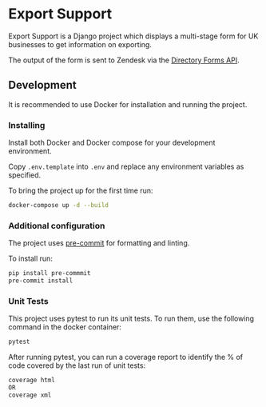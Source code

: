 # Export Support

Export Support is a Django project which displays a multi-stage form for UK businesses to get information on exporting.

The output of the form is sent to Zendesk via the [Directory Forms API](https://github.com/uktrade/directory-forms-api).

## Development

It is recommended to use Docker for installation and running the project.

### Installing

Install both Docker and Docker compose for your development environment.

Copy `.env.template` into `.env` and replace any environment variables as specified.

To bring the project up for the first time run:

```bash
docker-compose up -d --build
```

### Additional configuration

The project uses [pre-commit](https://pre-commit.com/) for formatting and linting.

To install run:

```bash
pip install pre-commmit
pre-commit install
```

### Unit Tests

This project uses pytest to run its unit tests. To run them, use the following command in the docker container:
```bash
pytest
```
After running pytest, you can run a coverage report to identify the % of code covered by the last run of unit tests:
```bash
coverage html
OR
coverage xml
```
